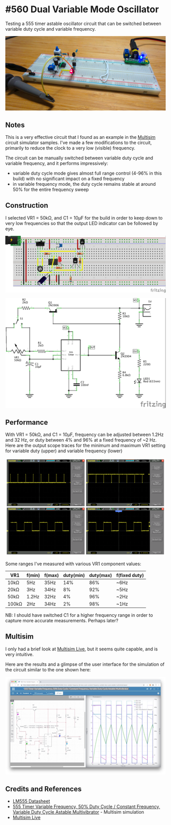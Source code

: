 # #560 Dual Variable Mode Oscillator

Testing a 555 timer astable oscillator circuit that can be switched between variable duty cycle and variable frequency.

![Build](./assets/DualModeVariableFrequencyOrDuty_build.jpg?raw=true)

## Notes

This is a very effective circuit that I found
as an example in the
[Multisim](https://www.multisim.com/content/UEmDRQGfeRsAAFSEX8kQTE/555-timer-variable-frequency-50-duty-cycle-constant-frequency-variable-duty-cycle-astable-multivibrator/open/)
circuit simulator samples.
I've made a few modifications to the circuit, primarily to reduce the clock to a very low (visible) frequency.

The circuit can be manually switched between variable duty cycle and variable frequency, and it performs impressively:

* variable duty cycle mode gives almost full range control (4-96% in this build) with no significant impact on a fixed frequency
* in variable frequency mode, the duty cycle remains stable at around 50% for the entire frequency sweep

## Construction

I selected VR1 = 50kΩ, and C1 = 10µF for the build in order to keep down to very low frequencies so that the
output LED indicator can be followed by eye.

![Breadboard](./assets/DualModeVariableFrequencyOrDuty_bb.jpg?raw=true)

![Schematic](./assets/DualModeVariableFrequencyOrDuty_schematic.jpg?raw=true)

## Performance

With VR1 = 50kΩ, and C1 = 10µF, frequency can be adjusted between 1.2Hz and 32 Hz,
or duty between 4% and 96% at a fixed frequency of ~2 Hz. Here are the output scope traces
for the minimum and maximum VR1 setting for variable duty (upper) and variable frequency (lower)

![scope](./assets/scope.png?raw=true)

Some ranges I've measured with various VR1 component values:

| VR1   | f(min) | f(max) | duty(min) | duty(max) | f(fixed duty) |
|-------|--------|--------|-----------|-----------|---------------|
| 10kΩ  | 5Hz    | 35Hz   | 14%       | 86%       | ~6Hz          |
| 20kΩ  | 3Hz    | 34Hz   | 8%        | 92%       | ~5Hz          |
| 50kΩ  | 1.2Hz  | 32Hz   | 4%        | 96%       | ~2Hz          |
| 100kΩ | 2Hz    | 34Hz   | 2%        | 98%       | ~1Hz          |

NB: I should have switched C1 for a higher frequency range in order to capture more accurate measurements. Perhaps later?

## Multisim

I only had a brief look at [Multisim Live](https://www.multisim.com/), but it seems quite capable, and is very intuitive.

Here are the results and a glimpse of the user interface for the simulation of the circuit similar to the one shown here:

[![multisim](./assets/multisim.jpg?raw=true)](https://www.multisim.com/content/UEmDRQGfeRsAAFSEX8kQTE/555-timer-variable-frequency-50-duty-cycle-constant-frequency-variable-duty-cycle-astable-multivibrator/open/)
## Credits and References

* [LM555 Datasheet](https://www.futurlec.com/Linear/LM555CN.shtml)
* [555 Timer Variable Frequency, 50% Duty Cycle / Constant Frequency, Variable Duty Cycle Astable Multivibrator](https://www.multisim.com/content/UEmDRQGfeRsAAFSEX8kQTE/555-timer-variable-frequency-50-duty-cycle-constant-frequency-variable-duty-cycle-astable-multivibrator/open/) - Multisim simulation
* [Multisim Live](https://www.multisim.com/)
